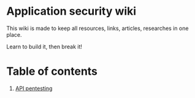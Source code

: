 # Application security wiki
This wiki is made to keep all resources, links, articles, researches in one place. 

Learn to build it, then break it!

# Table of contents

1. [API pentesting](api-pentesting.md)